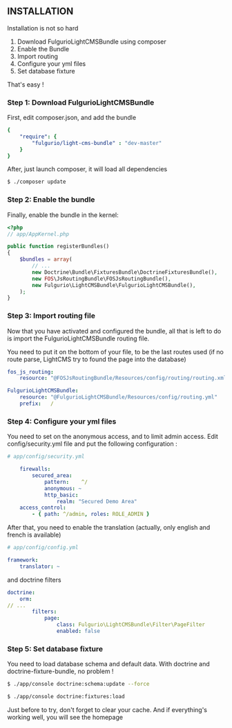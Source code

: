 INSTALLATION
------------

Installation is not so hard

1. Download FulgurioLightCMSBundle using composer
2. Enable the Bundle
3. Import routing
4. Configure your yml files
5. Set database fixture

That's easy !

### Step 1: Download FulgurioLightCMSBundle

First, edit composer.json, and add the bundle

``` yaml
{
    "require": {
        "fulgurio/light-cms-bundle" : "dev-master"
    }
}
```

After, just launch composer, it will load all dependencies

``` bash
$ ./composer update
```

### Step 2: Enable the bundle

Finally, enable the bundle in the kernel:

``` php
<?php
// app/AppKernel.php

public function registerBundles()
{
    $bundles = array(
        // ...
        new Doctrine\Bundle\FixturesBundle\DoctrineFixturesBundle(),
        new FOS\JsRoutingBundle\FOSJsRoutingBundle(),
        new Fulgurio\LightCMSBundle\FulgurioLightCMSBundle(),
    );
}
```

### Step 3: Import routing file

Now that you have activated and configured the bundle, all that is left to do is
 import the FulgurioLightCMSBundle routing file.

You need to put it on the bottom of your file, to be the last routes used (if no
 route parse, LightCMS try to found the page into the database)

``` yaml
fos_js_routing:
    resource: "@FOSJsRoutingBundle/Resources/config/routing/routing.xml"

FulgurioLightCMSBundle:
    resource: "@FulgurioLightCMSBundle/Resources/config/routing.yml"
    prefix:   /
```

### Step 4: Configure your yml files

You need to set on the anonymous access, and to limit admin access. Edit
config/security.yml file and put the following configuration :
```yaml
# app/config/security.yml

    firewalls:
        secured_area:
            pattern:    ^/
            anonymous: ~
            http_basic:
                realm: "Secured Demo Area"
    access_control:
        - { path: ^/admin, roles: ROLE_ADMIN }
```

After that, you need to enable the translation (actually, only english and
french is available)
``` yaml
# app/config/config.yml

framework:
    translator: ~
```

and doctrine filters
``` yaml
doctrine:
    orm:
// ...
        filters:
            page:
                class: Fulgurio\LightCMSBundle\Filter\PageFilter
                enabled: false
```

### Step 5: Set database fixture

You need to load database schema and default data. With doctrine and
doctrine-fixture-bundle, no problem !

``` bash
$ ./app/console doctrine:schema:update --force

$ ./app/console doctrine:fixtures:load
```

Just before to try, don't forget to clear your cache. And if everything's
working well, you will see the homepage
